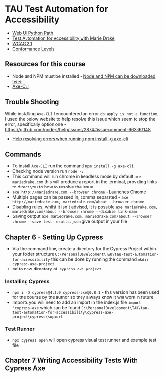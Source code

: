 # TAU Test Automation for Accessibility

- [Web UI Python Path](https://testautomationu.applitools.com/learningpaths.html?id=web-ui-python-path)
- [Test Automation for Accessibility with Marie Drake](https://testautomationu.applitools.com/accessibility-testing-tutorial/)  
- [WCAG 2.1](https://www.w3.org/TR/WCAG21/)
- [Conformance Levels](https://www.w3.org/WAI/WCAG21/Understanding/conformance/)

## Resources for this course

- Node and NPM must be installed - [Node and NPM can be downloaded here](https://nodejs.org/en/download/)
- [Axe-CLI](https://github.com/dequelabs/axe-cli)

## Trouble Shooting

While installing `Axe-CLI` I encountered an error `cb.apply is not a function`, I used the below website to help resolve this issue which seem to stop the error, specifically option one - https://github.com/nodejs/help/issues/2874#issuecomment-663661148

- [Help resolving errors when running npm install -g axe-cli](https://github.com/nodejs/help/issues/2874)

## Commands

- To install `Axe-CLI` run the command `npm install -g axe-cli`
- Checking node version run `node -v`
- This command will run chrome in headless mode by default `axe mariedrake.com` this will produce a report in the terminal, providing links to direct you to how to resolve the issue
- `axe http://mariedrake.com --browser chrome` - Launches Chrome
- Multiple pages can be passed in, comma separated - `axe http://mariedrake.com, mariedrake.com/about --browser chrome`
- Disabling rules, whilst it isn't advised, it is possible `axe mariedrake.com, mariedrake.com/about --browser chrome --disable link-name`
- Saving output `axe mariedrake.com, mariedrake.com/about --browser chrome --save test-results.json` give output in your file

## Chapter 6 - Setting Up Cypress

- Via the command line, create a directory for the Cypress Project within your folder structure
`C:\PersonalDevelopment\TAU\tau-test-automation-for-accessibility` this can be done by running the command `mkdir cypress-axe-project`
- cd to new directory `cd cypress-axe-project`

### Installing Cypress

- `npm i -D cypress@4.8.0 cypress-axe@0.8.1` - this version has been used for the course by the author so they always know it will work in future
- Imports you will need to add an import in the index.js file `import 'cypress-axe` which can be found `C:\PersonalDevelopment\TAU\tau-test-automation-for-accessibility\cypress-axe-project\cypress\support`

### Test Runner

- `npx cypress open` will open cypress visual test runner and example test file

## Chapter 7 Writing Accessibility Tests With Cypress Axe

